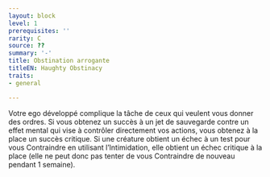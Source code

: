 ```yaml
---
layout: block
level: 1
prerequisites: ''
rarity: C
source: ??
summary: '-'
title: Obstination arrogante
titleEN: Haughty Obstinacy
traits:
- general

---
```


<p>Votre ego développé complique la tâche de ceux qui veulent vous donner des ordres. Si vous obtenez un succès à un jet de sauvegarde contre un effet mental qui vise à contrôler directement vos actions, vous obtenez à la place un succès critique. Si une créature obtient un échec à un test pour vous Contraindre en utilisant l’Intimidation, elle obtient un échec critique à la place (elle ne peut donc pas tenter de vous Contraindre de nouveau pendant 1 semaine).</p>
